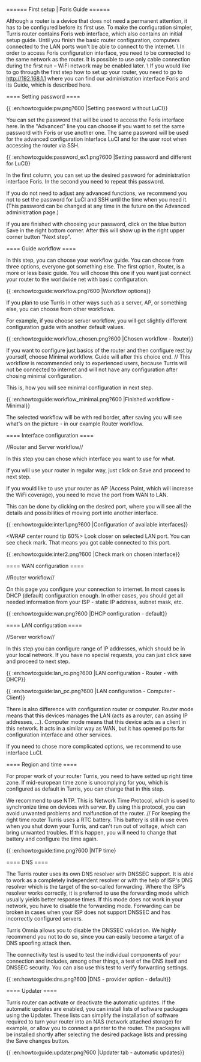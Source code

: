 ====== First setup | Foris Guide ======

Although a router is a device that does not need a permanent attention, it has to be configured before its first use. To make the configuration simpler, Turris router contains Foris web interface, which also contains an initial setup guide. Until you finish the basic router configuration, computers connected to the LAN ports won't be able to connect to the internet. \\
In order to access Foris configuration interface, you need to be connected to the same network as the router. It is possible to use only cable connection during the first run – WiFi network may be enabled later. \\
If you would like to go through the first step how to set up your router, you need to go to http://192.168.1.1 where you can find our administration interface Foris and its Guide, which is described here.

==== Setting password ====

{{ :en:howto:guide:pw.png?600 |Setting password without LuCI}}

You can set the password that will be used to access the Foris interface here. In the "Advanced" line you can choose if you want to set the same password with Foris or use another one. The same password will be used for the advanced configuration interface LuCI and for the user root when accessing the router via SSH.

{{ :en:howto:guide:password_ex1.png?600 |Setting password and different for LuCI}}

In the first column, you can set up the desired password for administration interface Foris. In the second you need to repeat this password.

If you do not need to adjust any advanced functions, we recommend you not to set the password for LuCI and SSH until the time when you need it. (This password can be changed at any time in the future on the Advanced administration page.)

If you are finished with choosing your password, click on the blue button Save in the right bottom corner. After this will show up in the right upper corner button "Next step".

==== Guide workflow ====

In this step, you can choose your workflow guide. You can choose from three options, everyone got something else. The first option, Router, is a more or less basic guide. You will choose this one if you want just connect your router to the worldwide net with basic configuration.

{{ :en:howto:guide:workflow.png?600 |Workflow options}}

If you plan to use Turris in other ways such as a server, AP, or something else, you can choose from other workflows.

For example, if you choose server workflow, you will get slightly different configuration guide with another default values.

{{ :en:howto:guide:workflow_chosen.png?600 |Chosen workflow - Router}}

If you want to configure just basics of the router and then configure rest by yourself, choose Minimal workflow. Guide will after this choice end. //
This workflow is recommended only to experienced users, because Turris will not be connected to internet and will not have any configuration after chosing minimal configuration.

This is, how you will see minimal configuration in next step.

{{ :en:howto:guide:workflow_minimal.png?600 |Finished workflow - Minimal}}

The selected workflow will be with red border, after saving you will see what's on the picture - in our example Router workflow.

==== Interface configuration ====

//Router and Server workflow//

In this step you can chose which interface you want to use for what.

If you will use your router in regular way, just click on Save and proceed to next step.

If you would like to use your router as AP (Access Point, which will increase the WiFi coverage), you need to move the port from WAN to LAN.

This can be done by clicking on the desired port, where you will see all the details and possibilities of moving port into another interface.

{{ :en:howto:guide:inter1.png?600 |Configuration of available interfaces}}


<WRAP center round tip 60%>
Look closer on selected LAN port. You can see check mark. That means you got cable connected to this port.

</WRAP>

{{ :en:howto:guide:inter2.png?600 |Check mark on chosen interface}}

==== WAN configuration ====

//Router workflow//

On this page you configure your connection to internet. In most cases is DHCP (default) configuration enough. In other cases, you should get all needed information from your ISP - static IP address, subnet mask, etc.

{{ :en:howto:guide:wan.png?600 |DHCP configuration - default}}

==== LAN configuration ====

//Server workflow//


In this step you can configure range of IP addresses, which should be in your local network. If you have no special requests, you can just click save and proceed to next step.

{{ :en:howto:guide:lan_ro.png?600 |LAN configuration - Router - with DHCP}}

{{ :en:howto:guide:lan_pc.png?600 |LAN configuration - Computer - Client}}

There is also difference with configuration router or computer. Router mode means that this devices manages the LAN (acts as a router, can assing IP addresses, ...). Computer mode means that this device acts as a client in this network. It acts in a similar way as WAN, but it has opened ports for configuration interface and other services.

If you need to chose more complicated options, we recommend to use interface LuCI.

==== Region and time ====

For proper work of your router Turris, you need to have setted up right time zone. If mid-european time zone is uncomplying for you, which is configured as default in Turris, you can change that in this step.

We recommend to use NTP. This is Network Time Protocol, which is used to synchronize time on devices with server. By using this protocol, you can avoid unwanted problems and malfunction of the router. //
For keeping the right time router Turris uses a RTC battery. This battery is still in use even when you shut down your Turris, and can't run out of voltage, which can bring unwanted troubles. If this happen, you will need to change that battery and configure the time again.

{{ :en:howto:guide:time.png?600 |NTP time}

==== DNS ====

The Turris router uses its own DNS resolver with DNSSEC support. It is able to work as a completely independent resolver or with the help of ISP's DNS resolver which is the target of the so-called forwarding. Where the ISP's resolver works correctly, it is preferred to use the forwarding mode which usually yields better response times. If this mode does not work in your network, you have to disable the forwarding mode. Forwarding can be broken in cases when your ISP does not support DNSSEC and has incorrectly configured servers.

Turris Omnia allows you to disable the DNSSEC validation. We highly recommend you not to do so, since you can easily become a target of a DNS spoofing attack then.

The connectivity test is used to test the individual components of your connection and includes, among other things, a test of the DNS itself and DNSSEC security. You can also use this test to verify forwarding settings.

{{ :en:howto:guide:dns.png?600 |DNS - provider option - default}}


==== Updater ====

Turris router can activate or deactivate the automatic updates. If the automatic updates are enabled, you can install lists of software packages using the Updater. These lists can simplify the installation of software required to turn your router into an NAS (network attached storage) for example, or allow you to connect a printer to the router. The packages will be installed shortly after selecting the desired package lists and pressing the Save changes button.

{{ :en:howto:guide:updater.png?600 |Updater tab - automatic updates}}
